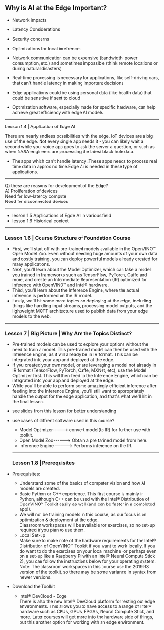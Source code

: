 ## Why is AI at the Edge Important?
- Network impacts
- Latency Considerations
- Security concerns
- Optimizations for local inrefrence.


- Network communication can be expensive (bandwidth, power consumption, etc.) and sometimes impossible (think remote locations or during natural disasters)
- Real-time processing is necessary for applications, like self-driving cars, that can't handle latency in making important decisions
- Edge applications could be using personal data (like health data) that could be sensitive if sent to cloud
- Optimization software, especially made for specific hardware, can help achieve great efficiency with edge AI models


--------------------------------------------------------------------------------------
Lesson 1.4 | Application of Edge AI

There are nearly endless possibilities with the edge.
IoT devices are a big use of the edge.
Not every single app needs it - you can likely wait a second while your voice app goes to ask the server a question, or such as when NASA engineers are processing the latest black hole data.


- The apps which can't handle latency .These apps needs to process  real time data in approx no time.Edge Ai is needed in these type of applications.

-------------------------------------------------------------------------------------
Q) these are reasons for development of the Edge?  
A) Proliferation of devices  
   Need for low-latency compute  
   Need for disconnected devices
   
------------------------------------------------------------------------------------
- lesson 1.5 Applications of Egde AI In various field  
- lesson 1.6 Historical context
-----------------------------------------------------------------------------------
### Lesson 1.6 | Course Structure of Foundation Course 

- First, we’ll start off with pre-trained models available in the OpenVINO™ Open Model Zoo. Even without needing huge amounts of your own data and costly training, you can deploy powerful models already created for many applications.  
- Next, you’ll learn about the Model Optimizer, which can take a model you trained in frameworks such as TensorFlow, PyTorch, Caffe and more, and create an Intermediate Representation (IR) optimized for inference with OpenVINO™ and Intel® hardware.  
- Third, you’ll learn about the Inference Engine, where the actual inference is performed on the IR model.  
- Lastly, we'll hit some more topics on deploying at the edge, including things like handling input streams, processing model outputs, and the lightweight MQTT architecture used to publish data from your edge models to the web.

------------------------------------------------------------------------------------
### Lesson 7 | Big Picture | Why Are the Topics Distinct?

- Pre-trained models can be used to explore your options without the need to train a model. This pre-trained model can then be used with the Inference Engine, as it will already be in IR format. This can be integrated into your app and deployed at the edge.  
- If you created your own model, or are leveraging a model not already in IR format (TensorFlow, PyTorch, Caffe, MXNet, etc), use the Model Optimizer first. This will then feed to the Inference Engine, which can be integrated into your app and deployed at the edge.  
- While you'll be able to perform some amazingly efficient inference after feeding into the Inference Engine, you'll still want to appropriately handle the output for the edge application, and that's what we'll hit in the final lesson.

* see slides from this lesson for better understanding

- use cases of diffrent software used in this course?  
    - Model Optimizer----->  convert model(to IR) for further use with toolkit.  
    - Open Model Zoo------> Obtain a pre tarined model from here.  
    - Inference Engine ------> Performs inference on the IR.
    
    --------------------------------------------------------------------------------
    ### Lesson 1.8 | Prerequisites

- Prerequisites:  
  - Understand some of the basics of computer vision and how AI models are created.  
   - Basic Python or C++ experience. This first course is mainly in Python, although C++ can be used with the Intel® Distribution of     OpenVINO™ Toolkit easily as well (and can be faster in a completed app!).  
   - We will not be training models in this course, as our focus is on optimization & deployment at the edge.  
    Classroom workspaces will be available for exercises, so no set-up required if you plan to use them.  
    - Local Set-up  
    Make sure to make note of the hardware requirements for the Intel® Distribution of OpenVINO™ Toolkit if you want to work locally.
If you do want to do the exercises on your local machine (or perhaps even on a set-up like a Raspberry Pi with an Intel® Neural Compute Stick 2), you can follow the instructions below for your operating system.  
Note: The classroom workspaces in this course use the 2019 R3 version of the toolkit, so there may be some variance in syntax from newer versions.

- Download the Toolkit  
  - Intel® DevCloud - Edge  
  There is also the new Intel® DevCloud platform for testing out edge environments. This allows you to have access to a range of Intel® hardware such as CPUs, GPUs, FPGAs, Neural Compute Stick, and more. Later courses will get more into the hardware side of things, but this another option for working with an edge environment.

